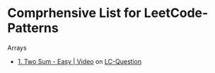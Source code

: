 # Comprhensive List for LeetCode-Patterns

Arrays
- [1. Two Sum - Easy | Video](https://www.youtube.com/watch?v=boSBPIjLJiY)
on [LC-Question](https://leetcode.com/problems/two-sum/) 
